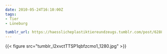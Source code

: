 ```yaml
---
date: 2010-05-24T16:10:00Z
tags:
- Tier
- Lüneburg

tumblr_url: https://haesslicheplastiktiereundzeugs.tumblr.com/post/628842638
---
```

{{< figure src="tumblr_l2xvctTTSP1qbfzcmo1_1280.jpg" >}}

